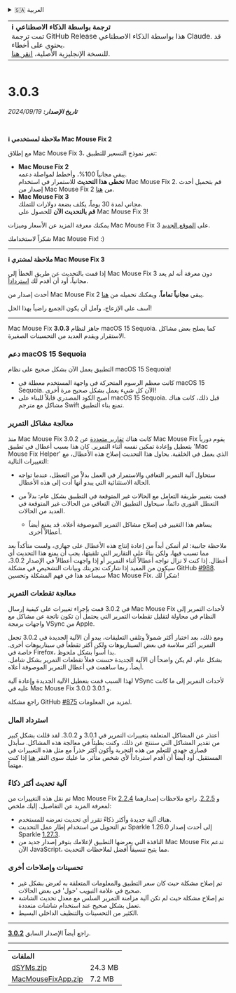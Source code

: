 <details>
<summary>🇸🇦 العربية</summary>

[🇬🇧 English (GitHub Release)](https://github.com/noah-nuebling/mac-mouse-fix/releases/tag/3.0.3)\
[🇦🇩 Català](https://redirect.macmousefix.com/?target=mmf-release&tag=3.0.3&locale=ca)\
[🇩🇪 Deutsch](https://redirect.macmousefix.com/?target=mmf-release&tag=3.0.3&locale=de)\
[🇪🇸 Español](https://redirect.macmousefix.com/?target=mmf-release&tag=3.0.3&locale=es)\
[🇫🇷 Français](https://redirect.macmousefix.com/?target=mmf-release&tag=3.0.3&locale=fr)\
[🇮🇩 Indonesia](https://redirect.macmousefix.com/?target=mmf-release&tag=3.0.3&locale=id)\
[🇮🇹 Italiano](https://redirect.macmousefix.com/?target=mmf-release&tag=3.0.3&locale=it)\
[🇭🇺 Magyar](https://redirect.macmousefix.com/?target=mmf-release&tag=3.0.3&locale=hu)\
[🇳🇱 Nederlands](https://redirect.macmousefix.com/?target=mmf-release&tag=3.0.3&locale=nl)\
[🇵🇱 Polski](https://redirect.macmousefix.com/?target=mmf-release&tag=3.0.3&locale=pl)\
[🇧🇷 Português (Brasil)](https://redirect.macmousefix.com/?target=mmf-release&tag=3.0.3&locale=pt-BR)\
[🇵🇹 Português (Portugal)](https://redirect.macmousefix.com/?target=mmf-release&tag=3.0.3&locale=pt-PT)\
[🇷🇴 Română](https://redirect.macmousefix.com/?target=mmf-release&tag=3.0.3&locale=ro)\
[🇸🇪 Svenska](https://redirect.macmousefix.com/?target=mmf-release&tag=3.0.3&locale=sv)\
[🇻🇳 Tiếng Việt](https://redirect.macmousefix.com/?target=mmf-release&tag=3.0.3&locale=vi)\
[🇹🇷 Türkçe](https://redirect.macmousefix.com/?target=mmf-release&tag=3.0.3&locale=tr)\
[🇨🇿 Čeština](https://redirect.macmousefix.com/?target=mmf-release&tag=3.0.3&locale=cs)\
[🇬🇷 Ελληνικά](https://redirect.macmousefix.com/?target=mmf-release&tag=3.0.3&locale=el)\
[🇷🇺 Русский](https://redirect.macmousefix.com/?target=mmf-release&tag=3.0.3&locale=ru)\
[🇺🇦 Українська](https://redirect.macmousefix.com/?target=mmf-release&tag=3.0.3&locale=uk)\
[🇮🇱 עברית](https://redirect.macmousefix.com/?target=mmf-release&tag=3.0.3&locale=he)\
**🇸🇦 العربية**\
[🇮🇳 हिन्दी](https://redirect.macmousefix.com/?target=mmf-release&tag=3.0.3&locale=hi)\
[🇹🇭 ไทย](https://redirect.macmousefix.com/?target=mmf-release&tag=3.0.3&locale=th)\
[🇨🇳 中文 (简体)](https://redirect.macmousefix.com/?target=mmf-release&tag=3.0.3&locale=zh-Hans)\
[🇨🇳 中文 (繁體)](https://redirect.macmousefix.com/?target=mmf-release&tag=3.0.3&locale=zh-Hant)\
[🇭🇰 中文（香港)](https://redirect.macmousefix.com/?target=mmf-release&tag=3.0.3&locale=zh-HK)\
[🇯🇵 日本語](https://redirect.macmousefix.com/?target=mmf-release&tag=3.0.3&locale=ja)\
[🇰🇷 한국어](https://redirect.macmousefix.com/?target=mmf-release&tag=3.0.3&locale=ko)\
[Help translate Mac Mouse Fix to different languages!](https://github.com/noah-nuebling/mac-mouse-fix/discussions/731)
</details>
<table align=><td>
<b>ℹ️ ترجمة بواسطة الذكاء الاصطناعي</b><br>
تمت ترجمة GitHub Release هذا بواسطة الذكاء الاصطناعي Claude. قد يحتوي على أخطاء.<br>
للنسخة الإنجليزية الأصلية، <a href="https://github.com/noah-nuebling/mac-mouse-fix/releases/tag/3.0.3">انقر هنا</a>.
</td></table>

<table></table>

# 3.0.3
***تاريخ الإصدار:** 19‏/09‏/2024*

<br>

**ℹ️ ملاحظة لمستخدمي Mac Mouse Fix 2**

مع إطلاق Mac Mouse Fix 3، تغير نموذج التسعير للتطبيق:

- **Mac Mouse Fix 2**\
يبقى مجانياً 100%، وأخطط لمواصلة دعمه.\
**تخطى هذا التحديث** للاستمرار في استخدام Mac Mouse Fix 2. قم بتحميل أحدث إصدار من Mac Mouse Fix 2 من [هنا](https://redirect.macmousefix.com/?target=mmf2-latest&locale=ar).
- **Mac Mouse Fix 3**\
مجاني لمدة 30 يوماً، يكلف بضعة دولارات للتملك.\
**قم بالتحديث الآن** للحصول على Mac Mouse Fix 3!

يمكنك معرفة المزيد عن الأسعار وميزات Mac Mouse Fix 3 على [الموقع الجديد](https://macmousefix.com/).

شكراً لاستخدامك Mac Mouse Fix! :)

---

**ℹ️ ملاحظة لمشتري Mac Mouse Fix 3**

إذا قمت بالتحديث عن طريق الخطأ إلى Mac Mouse Fix 3 دون معرفة أنه لم يعد مجانياً، أود أن أقدم لك [استرداداً](https://redirect.macmousefix.com/?target=mmf-apply-for-refund&locale=ar).

أحدث إصدار من Mac Mouse Fix 2 يبقى **مجانياً تماماً**، ويمكنك تحميله من [هنا](https://redirect.macmousefix.com/?target=mmf2-latest&locale=ar).

آسف على الإزعاج، وآمل أن يكون الجميع راضياً بهذا الحل!

---

Mac Mouse Fix **3.0.3** جاهز لنظام macOS 15 Sequoia. كما يصلح بعض مشاكل الاستقرار ويقدم العديد من التحسينات الصغيرة.

### دعم macOS 15 Sequoia

التطبيق يعمل الآن بشكل صحيح على نظام macOS 15 Sequoia!

- كانت معظم الرسوم المتحركة في واجهة المستخدم معطلة في macOS 15 Sequoia. الآن كل شيء يعمل بشكل صحيح مرة أخرى!
- أصبح الكود المصدري قابلاً للبناء على macOS 15 Sequoia. قبل ذلك، كانت هناك مشاكل مع مترجم Swift تمنع بناء التطبيق.

### معالجة مشاكل التمرير

منذ Mac Mouse Fix 3.0.2 كانت هناك [تقارير متعددة](https://github.com/noah-nuebling/mac-mouse-fix/issues/988) عن Mac Mouse Fix يقوم دورياً بتعطيل وإعادة تمكين نفسه أثناء التمرير. كان هذا بسبب أعطال في تطبيق 'Mac Mouse Fix Helper' الذي يعمل في الخلفية. يحاول هذا التحديث إصلاح هذه الأعطال، مع التغييرات التالية:

- ستحاول آلية التمرير التعافي والاستمرار في العمل بدلاً من التعطل، عندما تواجه الحالة الاستثنائية التي يبدو أنها أدت إلى هذه الأعطال.
- قمت بتغيير طريقة التعامل مع الحالات غير المتوقعة في التطبيق بشكل عام: بدلاً من التعطل الفوري دائماً، سيحاول التطبيق الآن التعافي من الحالات غير المتوقعة في العديد من الحالات.

    - يساهم هذا التغيير في إصلاح مشاكل التمرير الموصوفة أعلاه. قد يمنع أيضاً أعطالاً أخرى.

ملاحظة جانبية: لم أتمكن أبداً من إعادة إنتاج هذه الأعطال على جهازي، ولست متأكداً بعد مما تسبب فيها، ولكن بناءً على التقارير التي تلقيتها، يجب أن يمنع هذا التحديث أي أعطال. إذا كنت لا تزال تواجه أعطالاً أثناء التمرير أو إذا واجهت أعطالاً في الإصدار 3.0.2، سيكون من المفيد إذا شاركت تجربتك وبيانات التشخيص في مشكلة GitHub [#988](https://github.com/noah-nuebling/mac-mouse-fix/issues/988). سيساعد هذا في فهم المشكلة وتحسين Mac Mouse Fix. شكراً لك!

### معالجة تقطعات التمرير

في 3.0.2 قمت بإجراء تغييرات على كيفية إرسال Mac Mouse Fix لأحداث التمرير إلى النظام في محاولة لتقليل تقطعات التمرير التي يحتمل أن تكون ناتجة عن مشاكل مع واجهات برمجة VSync من Apple.

ومع ذلك، بعد اختبار أكثر شمولاً وتلقي التعليقات، يبدو أن الآلية الجديدة في 3.0.2 تجعل التمرير أكثر سلاسة في بعض السيناريوهات ولكن أكثر تقطعاً في سيناريوهات أخرى. خاصة في Firefox، بدا أسوأ بشكل ملحوظ.\
بشكل عام، لم يكن واضحاً أن الآلية الجديدة حسنت فعلاً تقطعات التمرير بشكل شامل. أيضاً، ربما ساهمت في أعطال التمرير الموصوفة أعلاه.

لهذا السبب قمت بتعطيل الآلية الجديدة وإعادة آلية VSync لأحداث التمرير إلى ما كانت عليه في Mac Mouse Fix 3.0.0 و 3.0.1.

راجع مشكلة GitHub [#875](https://github.com/noah-nuebling/mac-mouse-fix/issues/875) لمزيد من المعلومات.

### استرداد المال

أعتذر عن المشاكل المتعلقة بتغييرات التمرير في 3.0.1 و 3.0.2. لقد قللت بشكل كبير من تقدير المشاكل التي ستنتج عن ذلك، وكنت بطيئاً في معالجة هذه المشاكل. سأبذل قصارى جهدي للتعلم من هذه التجربة وأكون أكثر حذراً مع مثل هذه التغييرات في المستقبل. أود أيضاً أن أقدم استرداداً لأي شخص متأثر. ما عليك سوى النقر [هنا](https://redirect.macmousefix.com/?target=mmf-apply-for-refund&locale=ar) إذا كنت مهتماً.

### آلية تحديث أكثر ذكاءً

تم نقل هذه التغييرات من Mac Mouse Fix [2.2.4](https://redirect.macmousefix.com/?target=mmf-release&tag=2.2.4&locale=ar) و [2.2.5](https://redirect.macmousefix.com/?target=mmf-release&tag=2.2.5&locale=ar). راجع ملاحظات إصدارهما لمعرفة المزيد عن التفاصيل. إليك ملخص:

- هناك آلية جديدة وأكثر ذكاءً تقرر أي تحديث تعرضه للمستخدم.
- تم التحويل من استخدام إطار عمل التحديث Sparkle 1.26.0 إلى أحدث إصدار Sparkle [1.27.3](https://github.com/sparkle-project/Sparkle/releases/tag/1.27.3).
- النافذة التي يعرضها التطبيق لإعلامك بتوفر إصدار جديد من Mac Mouse Fix تدعم الآن JavaScript، مما يتيح تنسيقاً أفضل لملاحظات التحديث.

### تحسينات وإصلاحات أخرى

- تم إصلاح مشكلة حيث كان سعر التطبيق والمعلومات المتعلقة به تُعرض بشكل غير صحيح في علامة التبويب 'حول' في بعض الحالات.
- تم إصلاح مشكلة حيث لم تكن آلية مزامنة التمرير السلس مع معدل تحديث الشاشة تعمل بشكل صحيح عند استخدام شاشات متعددة.
- الكثير من التحسينات والتنظيف الداخلي البسيط.

---

راجع أيضاً الإصدار السابق [**3.0.2**](https://redirect.macmousefix.com/?target=mmf-release&tag=3.0.2&locale=ar).

---

<table align="start">
<tr>
    <td colspan=2>
        <b>الملفات</b>
    </td>
</tr>
<tr>
    <td><a href="https://github.com/noah-nuebling/mac-mouse-fix/releases/download/3.0.3/dSYMs.zip">dSYMs.zip</a></td>
    <td>24.3 MB</td>
</tr>
<tr>
    <td><a href="https://github.com/noah-nuebling/mac-mouse-fix/releases/download/3.0.3/MacMouseFixApp.zip">MacMouseFixApp.zip</a></td>
    <td>7.2 MB</td>
</tr>
</table>